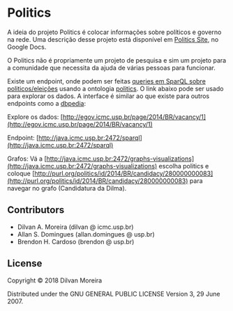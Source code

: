 # Politics

A ideia do projeto Politics é colocar informações sobre políticos e governo na rede. Uma descrição desse projeto está 
disponível em [Politics Site](https://docs.google.com/document/d/1WpqTORGJJsALlZ9OfDaGf-BDzduVJMYLFBSnxltq7Cs/edit?usp=sharing), no Google Docs.

O Politics não é propriamente um projeto de pesquisa e sim um projeto para a comunidade que necessita da ajuda de várias
pessoas para funcionar. 


Existe um endpoint, onde podem ser feitas [queries em SparQL sobre politicos/eleições](http://java.icmc.usp.br:2472/sparql) 
usando a ontologia [politics](https://docs.google.com/drawings/d/1OjMXxxyZcYmSuaIOSlHgY0K4OIxxka2ksXUwlJD7wdE/edit). 
O link abaixo pode ser usado para explorar os dados. A interface é similar ao que existe para outros endpoints como a 
[dbpedia](http://dbpedia.org/resource/Alagoas):

Explore os dados: [http://egov.icmc.usp.br/page/2014/BR/vacancy/1](http://egov.icmc.usp.br/page/2014/BR/vacancy/1)

Endpoint: [http://java.icmc.usp.br:2472/sparql](http://java.icmc.usp.br:2472/sparql)

Grafos: Vá a [http://java.icmc.usp.br:2472/graphs-visualizations](http://java.icmc.usp.br:2472/graphs-visualizations) 
escolha politics e coloque [http://purl.org/politics/id/2014/BR/candidacy/280000000083](http://purl.org/politics/id/2014/BR/candidacy/280000000083)
para navegar no grafo (Candidatura da Dilma).

## Contributors

* Dilvan A. Moreira (dilvan @ icmc.usp.br)
* Allan S. Domingues (allan.domingues @ usp.br)
* Brendon H. Cardoso (brendon @ usp.br)

## License

Copyright © 2018 Dilvan Moreira

Distributed under the GNU GENERAL PUBLIC LICENSE Version 3, 29 June 2007.


